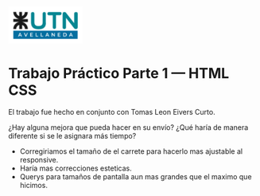 <img src="assets/utn_logo.svg" width="150">


# Trabajo Práctico Parte 1 — HTML CSS

El trabajo fue hecho en conjunto con Tomas Leon Eivers Curto.

¿Hay alguna mejora que pueda hacer en su envío? ¿Qué haría de manera diferente si se le asignara más tiempo?

- Corregiriamos el tamaño de el carrete para hacerlo mas ajustable al responsive.
- Haría mas correcciones esteticas.
- Querys para tamaños de pantalla aun mas grandes que el maximo que hicimos.

